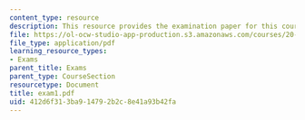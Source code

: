 ```yaml
---
content_type: resource
description: This resource provides the examination paper for this course.
file: https://ol-ocw-studio-app-production.s3.amazonaws.com/courses/20-462j-molecular-principles-of-biomaterials-spring-2006/412d6f313ba914792b2c8e41a93b42fa_exam1.pdf
file_type: application/pdf
learning_resource_types:
- Exams
parent_title: Exams
parent_type: CourseSection
resourcetype: Document
title: exam1.pdf
uid: 412d6f31-3ba9-1479-2b2c-8e41a93b42fa
---
```

